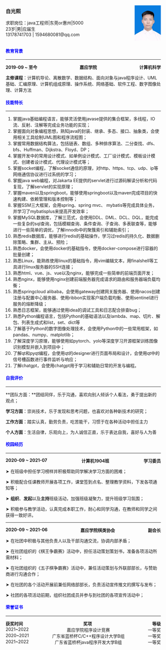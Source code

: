 

<div style="display: flex; justify-content: space-between;">
  <span><h3>自光熙</h3>求职岗位：java工程师|东莞or惠州|5000<br/>23岁|男|应届生<br/>13178741703 | 1594680081@qq.com</span>  <span><br/><img src="selfimg.jpg" weight=76px height=114px/></span></div>

#### <font color=blue>教育背景</font>

---

<div style="display: flex; justify-content: space-between; font-weight: bold;">
  <span>2019-09 ~ 至今</span>
  <span>嘉应学院</span>
  <span>计算机科学</span>
</div>

**主修课程**：计算机导论、离散数学、数据结构、面向对象与java程序设计、UML基础、汇编原理、计算机组成原理、操作系统、网络基础、软件工程、数字图像处理、计算方法

#### <font color=blue>技能特长</font>

---

1. 掌握java基础编程语言，能够灵活使用javase提供的集合框架，多线程，IO流、反射、注解等完成业务功能的实现；
2. 掌握面向对象编程思想，熟知java的封装、继承、多态、接口、抽象类，会使用相关工具绘制UML图和程序流程图；
3. 掌握常用数据结构算法，包括链表、数组、多种排序算法、二分查找、dfs、bfs、Huffman、Dijkstra、Floyd、DP；
4. 掌握开发中的常用设计模式、如单例设计模式、工厂设计模式、模板设计模式、创建者设计模式、代理设计模式等；
5. 掌握socket编程，了解socket通信的原理，对http、https、tcp、udp、ip等网络通信协议进行过系统的学习；
6. 掌握java web编程，对Jakarta EE提供的servlet进行过源码解读分析和代码复现，了解servlet的实现原理；
7. 掌握maven以及springboot，能够使用springboot以及maven完成项目的快速构建、依赖管理和版本控制等；
8. 掌握SSM三大框架，会用spring、spring mvc、 mybatis等完成具体业务，并学习了mybatisplus来提高开发效率；
9. 掌握MySQL数据库，了解三范式，会使用DDL、DML、DCL、DQL，能完成一些复杂的sql查询，包括模糊查询、条件查询、子查询、多表联查等，能够进行一些简单的调优，了解innodb中的聚簇索引和辅助索引；
10. 熟悉redis数据库，能够进行redis的基础操作，学习过redis的持久化、数据删除策略、集群、主从、预险；
11. 熟悉docker，会使用docker的基础指令，使用docker-compose进行容器的批量创建；
12. 熟悉Linux，能熟练使用linux的基础指令，用vim编辑文本，用finalshell等工具进行linux服务器的SSH连接；
13. 熟悉html、vue、js、vue以及nginx，能够完成一些简单的前端页面开发；
14. 熟悉nginx，能够使用nginx创建前端服务器完成请求的路由和服务器端负载均衡；
15. 熟悉springcloud alibaba，会使用gateway创建网关服务器、使用nacos创建注册与配置中心服务器、使用ribbon实现客户端负载均衡、使用sentinel进行服务的熔断降级；
16. 熟悉日志框架，能够通过使用idea的调试工具和日志配合排查bug；
17. 熟悉Python编程语言，包括Python的基础语法以及lambda、map、切片、解包、列表生成式和list，set、dict等
18. 了解基于Python的数字图像处理技术，会使用Python中的一些常用框架，如pandas、numpy、matplotlib；
19. 了解深度学习原理，能够使用如pytorch、yolo等深度学习开源框架训练图像识别模型并嵌入到项目中；
20. 了解qt和pyqt编程，会使用qt的designer进行页面布局和设计，会使用qt中的信号槽函数进行事件监听与响应；
21. 了解chatgpt，会使用chatgpt用于学习和辅助日常的开发与编程。

#### <font color=blue>自我评价</font>

---

**团队方面：**团结同伴，乐于沟通，喜欢向别人倾诉个人看法，勇于提出新的观点；

**学习方面**：崇尚技术，乐于发现和思考问题，也喜欢对各种新技术的研究；

**工作方面**：踏实认真，勤劳负责，吃苦能干，习惯于在各种活动中担任主力

**个人方面**：生活自律，乐观向上，为人诚信正直，乐于表达自我，喜好与人为善

#### <font color=blue>校园经历</font>

---

<div style="display: flex; justify-content: space-between; font-weight: bold;">
  <span>2020-09 ~ 2021-07</span>
  <span>计算机1904班</span>
  <span>学习委员</span>
</div>

➤ 在班级中担任学习榜样并积极帮助同学解决学习方面的困难；

➤ 积极配合任课教师开展各项工作，课堂签到点名、整理教学资料，下发各项通知等；

➤ **组织**、**发起**以及**主持**班级活动，加强班级凝聚力，提升班级学习氛围；

➤ 积极参与教学活动，认真完成本职工作，耐心和同学沟通，在教师和同学之间获得一致好评。

---

<div style="display: flex; justify-content: space-between; font-weight: bold;">
  <span>2020-09 ~ 2021-06</span>
  <span>嘉应学院棋类协会</span>
  <span>副会长</span>
</div>

➤ 在社团中积极与其他负责人以及干部沟通交流，协调内部矛盾；

➤ 在社团组织的《棋王争霸赛》活动中，担任活动策划策划书，准备各项活动所需材料；

➤ 在社团组织的《五子棋争霸赛》活动中，兼任活动策划与外联部部长，与赞助商进行沟通合作；

➤ 在社团的各个活动开展前兼任网络部部长，负责活动宣传推文的撰写与发布；

➤ 社团的各项活动前期，组织社团成员并参与到社团的各项宣传活动中；

#### <font color=blue>荣誉证书</font>

---

<div style="display: flex; justify-content: space-between; font-weight: bold;">
  <span>获奖时间</span>
  <span>奖项</span>    
  <span>等级</span>
</div>

<div style="display: flex; justify-content: space-between;">
  <span>2021~2022</span>
  <span>嘉应学院程序设计竞赛</span>
  <span>一等奖</span>
</div>
<div style="display: flex; justify-content: space-between;">
  <span>2020~2021</span>
  <span>广东省蓝桥杯C/C++程序设计大学B组</span>
  <span>一等奖</span>
</div>
<div style="display: flex; justify-content: space-between;">
  <span>2021~2022</span>
  <span>广东省蓝桥杯java程序开发大学B组</span>
  <span>一等奖</span>
</div>

